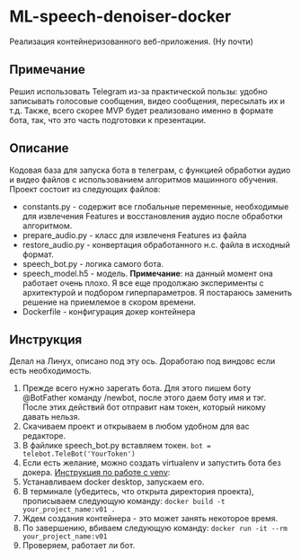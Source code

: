 # ML-speech-denoiser-docker
Реализация контейнеризованного веб-приложения. (Ну почти)
## Примечание
Решил использовать Telegram из-за практической пользы: удобно записывать голосовые сообщения, видео сообщения, пересылать их и т.д. Также, всего скорее MVP будет реализовано именно в формате бота, так, что это часть подготовки к презентации.

## Описание
Кодовая база для запуска бота в телеграм, с функцией обработки аудио и видео файлов с использованием алгоритмов машинного обучения. 
Проект состоит из следующих файлов:
- constants.py  - содержит все глобальные переменные, необходимые для извлечения Features и восстановления аудио после обработки алгоритмом.
- prepare_audio.py - класс для извлеченя Features из файла
- restore_audio.py - конвертация обработанного н.с. файла в исходный формат.
- speech_bot.py - логика самого бота.
- speech_model.h5 - модель. **Примечание**: на данный момент она работает очень плохо. Я все еще продолжаю эксперименты с архитектурой и подбором гиперпараметров. Я постараюсь заменить решение на приемлемое в скором времени. 
- Dockerfile - конфигурация докер контейнера

## Инструкция 
Делал на Линух, описано под эту ось. Доработаю под виндовс если есть необходимость. 
1. Прежде всего нужно зарегать бота. Для этого пишем боту @BotFather команду /newbot, после этого даем боту имя и тэг. После этих действий бот отправит нам токен, который никому давать нельзя.
2. Скачиваем проект и открываем в любом удобном для вас редакторе.
3. В файлике speech_bot.py вставляем токен.
```bot = telebot.TeleBot('YourToken')```
4. Если есть желание, можно создать virtualenv и запустить бота без докера. [Инструкция по работе с venv](https://blog.sedicomm.com/2021/06/29/chto-takoe-venv-i-virtualenv-v-python-i-kak-ih-ispolzovat/#5):
5. Устанавливаем docker desktop, запускаем его.
6. В терминале (убедитесь, что открыта директория проекта), прописываем следующую команду:
``` docker build -t your_project_name:v01 . ```
7. Ждем создания контейнера - это может занять некоторое время.
8. По завершению, вбиваем следующую команду:
``` docker run -it --rm your_project_name:v01 ```
9. Проверяем, работает ли бот.

